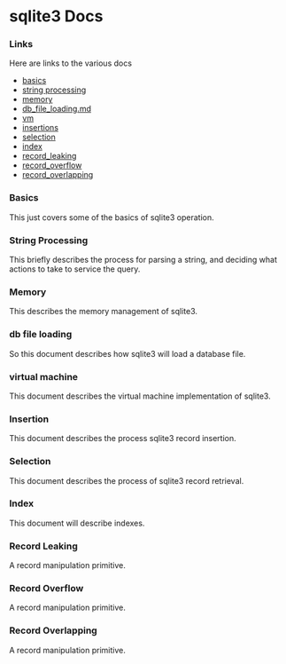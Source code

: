 # sqlite3 Docs

### Links

Here are links to the various docs

* [basics](basic_post.md)
* [string processing](string_processing.md)
* [memory](memory.md)
* [db_file_loading.md](db_file_loading.md)
* [vm](vm.md)
* [insertions](insertion.md)
* [selection](selection.md)
* [index](index.md)
* [record_leaking](record_leaking/readme.md)
* [record_overflow](record_overflow/readme.md)
* [record_overlapping](record_overlapping/readme.md)


### Basics

This just covers some of the basics of sqlite3 operation.

### String Processing

This briefly describes the process for parsing a string, and deciding what actions to take to service the query.

### Memory

This describes the memory management of sqlite3.

### db file loading

So this document describes how sqlite3 will load a database file.

### virtual machine

This document describes the virtual machine implementation of sqlite3.

### Insertion

This document describes the process sqlite3 record insertion.

### Selection

This document describes the process of sqlite3 record retrieval.

### Index

This document will describe indexes.

### Record Leaking

A record manipulation primitive.

### Record Overflow

A record manipulation primitive.

### Record Overlapping

A record manipulation primitive.
